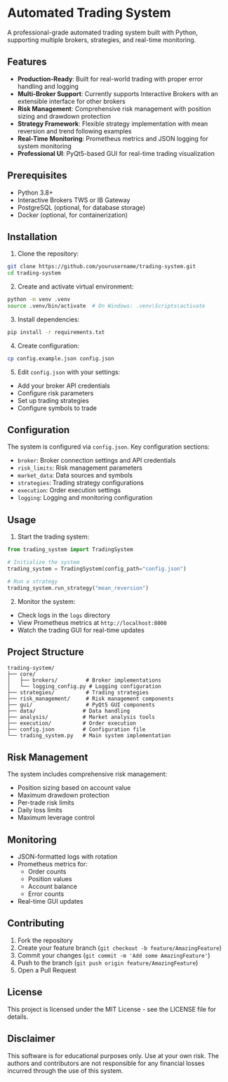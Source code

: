 # Automated Trading System

A professional-grade automated trading system built with Python, supporting multiple brokers, strategies, and real-time monitoring.

## Features

- **Production-Ready**: Built for real-world trading with proper error handling and logging
- **Multi-Broker Support**: Currently supports Interactive Brokers with an extensible interface for other brokers
- **Risk Management**: Comprehensive risk management with position sizing and drawdown protection
- **Strategy Framework**: Flexible strategy implementation with mean reversion and trend following examples
- **Real-Time Monitoring**: Prometheus metrics and JSON logging for system monitoring
- **Professional UI**: PyQt5-based GUI for real-time trading visualization

## Prerequisites

- Python 3.8+
- Interactive Brokers TWS or IB Gateway
- PostgreSQL (optional, for database storage)
- Docker (optional, for containerization)

## Installation

1. Clone the repository:
```bash
git clone https://github.com/yourusername/trading-system.git
cd trading-system
```

2. Create and activate virtual environment:
```bash
python -m venv .venv
source .venv/bin/activate  # On Windows: .venv\Scripts\activate
```

3. Install dependencies:
```bash
pip install -r requirements.txt
```

4. Create configuration:
```bash
cp config.example.json config.json
```

5. Edit `config.json` with your settings:
- Add your broker API credentials
- Configure risk parameters
- Set up trading strategies
- Configure symbols to trade

## Configuration

The system is configured via `config.json`. Key configuration sections:

- `broker`: Broker connection settings and API credentials
- `risk_limits`: Risk management parameters
- `market_data`: Data sources and symbols
- `strategies`: Trading strategy configurations
- `execution`: Order execution settings
- `logging`: Logging and monitoring configuration

## Usage

1. Start the trading system:
```python
from trading_system import TradingSystem

# Initialize the system
trading_system = TradingSystem(config_path="config.json")

# Run a strategy
trading_system.run_strategy("mean_reversion")
```

2. Monitor the system:
- Check logs in the `logs` directory
- View Prometheus metrics at `http://localhost:8000`
- Watch the trading GUI for real-time updates

## Project Structure

```
trading-system/
├── core/
│   ├── brokers/         # Broker implementations
│   └── logging_config.py # Logging configuration
├── strategies/          # Trading strategies
├── risk_management/     # Risk management components
├── gui/                 # PyQt5 GUI components
├── data/               # Data handling
├── analysis/           # Market analysis tools
├── execution/          # Order execution
├── config.json         # Configuration file
└── trading_system.py   # Main system implementation
```

## Risk Management

The system includes comprehensive risk management:
- Position sizing based on account value
- Maximum drawdown protection
- Per-trade risk limits
- Daily loss limits
- Maximum leverage control

## Monitoring

- JSON-formatted logs with rotation
- Prometheus metrics for:
  - Order counts
  - Position values
  - Account balance
  - Error counts
- Real-time GUI updates

## Contributing

1. Fork the repository
2. Create your feature branch (`git checkout -b feature/AmazingFeature`)
3. Commit your changes (`git commit -m 'Add some AmazingFeature'`)
4. Push to the branch (`git push origin feature/AmazingFeature`)
5. Open a Pull Request

## License

This project is licensed under the MIT License - see the LICENSE file for details.

## Disclaimer

This software is for educational purposes only. Use at your own risk. The authors and contributors are not responsible for any financial losses incurred through the use of this system.
